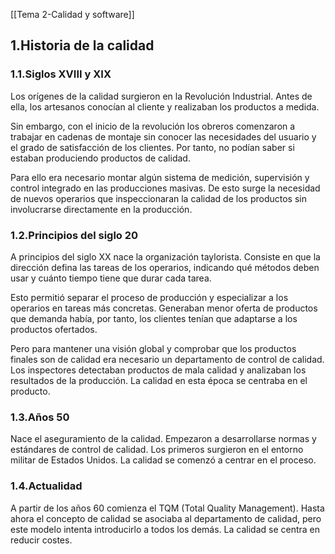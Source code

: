 [[Tema 2-Calidad y software]]

## 1.Historia de la calidad
### 1.1.Siglos XVIII y XIX
Los orígenes de la calidad surgieron en la Revolución Industrial. Antes de ella, los artesanos conocían al cliente y realizaban los productos a medida.

Sin embargo, con el inicio de la revolución los obreros comenzaron a trabajar en cadenas de montaje sin conocer las necesidades del usuario y el grado de satisfacción de los clientes. Por tanto, no podían saber si estaban produciendo productos de calidad.

Para ello era necesario montar algún sistema de medición, supervisión y control integrado en las producciones masivas. De esto surge la necesidad de nuevos operarios que inspeccionaran la calidad de los productos sin involucrarse directamente en la producción.

### 1.2.Principios del siglo 20
A principios del siglo XX nace la organización taylorista. Consiste en que la dirección defina las tareas de los operarios, indicando qué métodos deben usar y cuánto tiempo tiene que durar cada tarea.

Esto permitió separar el proceso de producción y especializar a los operarios en tareas más concretas. Generaban menor oferta de productos que demanda había, por tanto, los clientes tenían que adaptarse a los productos ofertados. 

Pero para mantener una visión global y comprobar que los productos finales son de calidad era necesario un departamento de control de calidad. Los inspectores detectaban productos de mala calidad y analizaban los resultados de la producción. La calidad en esta época se centraba en el producto.

### 1.3.Años 50
Nace el aseguramiento de la calidad. Empezaron a desarrollarse normas y estándares de control de calidad. Los primeros surgieron en el entorno militar de Estados Unidos. La calidad se comenzó a centrar en el proceso.

### 1.4.Actualidad
A partir de los años 60 comienza el TQM (Total Quality Management). Hasta ahora el concepto de calidad se asociaba al departamento de calidad, pero este modelo intenta introducirlo a todos los demás. La calidad se centra en reducir costes.